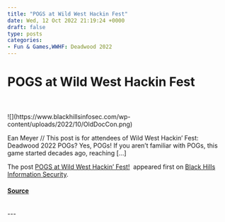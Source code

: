 ```yaml
---
title: "POGS at Wild West Hackin Fest"
date: Wed, 12 Oct 2022 21:19:24 +0000
draft: false
type: posts
categories: 
- Fun & Games,WWHF: Deadwood 2022
---
```

# POGS at Wild West Hackin Fest

<br/>

<br/>
![](https://www.blackhillsinfosec.com/wp-content/uploads/2022/10/OldDocCon.png)

Ean Meyer // This post is for attendees of Wild West Hackin’ Fest: Deadwood 2022 POGs? Yes, POGs! If you aren’t familiar with POGs, this game started decades ago, reaching \[…\]

The post [POGS at Wild West Hackin’ Fest!](https://www.blackhillsinfosec.com/pogs-at-wild-west-hackin-fest/)  appeared first on [Black Hills Information Security](https://www.blackhillsinfosec.com).

#### [Source](https://www.blackhillsinfosec.com/pogs-at-wild-west-hackin-fest/)

<br/>
---
